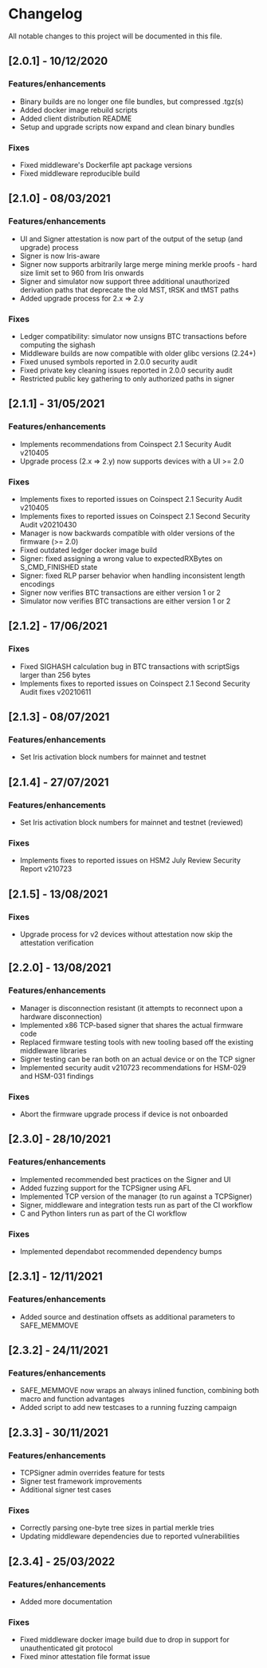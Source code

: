 # Changelog
All notable changes to this project will be documented in this file.

## [2.0.1] - 10/12/2020

### Features/enhancements

- Binary builds are no longer one file bundles, but compressed .tgz(s)
- Added docker image rebuild scripts
- Added client distribution README
- Setup and upgrade scripts now expand and clean binary bundles

### Fixes

- Fixed middleware's Dockerfile apt package versions
- Fixed middleware reproducible build

## [2.1.0] - 08/03/2021

### Features/enhancements

- UI and Signer attestation is now part of the output of the setup (and upgrade) process
- Signer is now Iris-aware
- Signer now supports arbitrarily large merge mining merkle proofs - hard size limit set to 960 from Iris onwards
- Signer and simulator now support three additional unauthorized derivation paths that deprecate the old MST, tRSK and tMST paths
- Added upgrade process for 2.x => 2.y

### Fixes

- Ledger compatibility: simulator now unsigns BTC transactions before computing the sighash 
- Middleware builds are now compatible with older glibc versions (2.24+)
- Fixed unused symbols reported in 2.0.0 security audit
- Fixed private key cleaning issues reported in 2.0.0 security audit
- Restricted public key gathering to only authorized paths in signer

## [2.1.1] - 31/05/2021

### Features/enhancements

- Implements recommendations from Coinspect 2.1 Security Audit v210405
- Upgrade process (2.x => 2.y) now supports devices with a UI >= 2.0

### Fixes

- Implements fixes to reported issues on Coinspect 2.1 Security Audit v210405
- Implements fixes to reported issues on Coinspect 2.1 Second Security Audit v20210430
- Manager is now backwards compatible with older versions of the firmware (>= 2.0)
- Fixed outdated ledger docker image build
- Signer: fixed assigning a wrong value to expectedRXBytes on S_CMD_FINISHED state
- Signer: fixed RLP parser behavior when handling inconsistent length encodings
- Signer now verifies BTC transactions are either version 1 or 2
- Simulator now verifies BTC transactions are either version 1 or 2

## [2.1.2] - 17/06/2021

### Fixes

- Fixed SIGHASH calculation bug in BTC transactions with scriptSigs larger than 256 bytes
- Implements fixes to reported issues on Coinspect 2.1 Second Security Audit fixes v20210611

## [2.1.3] - 08/07/2021

### Features/enhancements

- Set Iris activation block numbers for mainnet and testnet

## [2.1.4] - 27/07/2021

### Features/enhancements

- Set Iris activation block numbers for mainnet and testnet (reviewed)

### Fixes

- Implements fixes to reported issues on HSM2 July Review Security Report v210723

## [2.1.5] - 13/08/2021

### Fixes

- Upgrade process for v2 devices without attestation now skip the attestation verification

## [2.2.0] - 13/08/2021

### Features/enhancements

- Manager is disconnection resistant (it attempts to reconnect upon a hardware disconnection)
- Implemented x86 TCP-based signer that shares the actual firmware code
- Replaced firmware testing tools with new tooling based off the existing middleware libraries
- Signer testing can be ran both on an actual device or on the TCP signer
- Implemented security audit v210723 recommendations for HSM-029 and HSM-031 findings

### Fixes

- Abort the firmware upgrade process if device is not onboarded

## [2.3.0] - 28/10/2021

### Features/enhancements

- Implemented recommended best practices on the Signer and UI
- Added fuzzing support for the TCPSigner using AFL
- Implemented TCP version of the manager (to run against a TCPSigner)
- Signer, middleware and integration tests run as part of the CI workflow
- C and Python linters run as part of the CI workflow

### Fixes

- Implemented dependabot recommended dependency bumps

## [2.3.1] - 12/11/2021

### Features/enhancements

- Added source and destination offsets as additional parameters to SAFE_MEMMOVE

## [2.3.2] - 24/11/2021

### Features/enhancements

- SAFE_MEMMOVE now wraps an always inlined function, combining both macro and function advantages
- Added script to add new testcases to a running fuzzing campaign

## [2.3.3] - 30/11/2021

### Features/enhancements

- TCPSigner admin overrides feature for tests
- Signer test framework improvements
- Additional signer test cases

### Fixes

- Correctly parsing one-byte tree sizes in partial merkle tries
- Updating middleware dependencies due to reported vulnerabilities

## [2.3.4] - 25/03/2022

### Features/enhancements

- Added more documentation

### Fixes

- Fixed middleware docker image build due to drop in support for unauthenticated git protocol
- Fixed minor attestation file format issue
